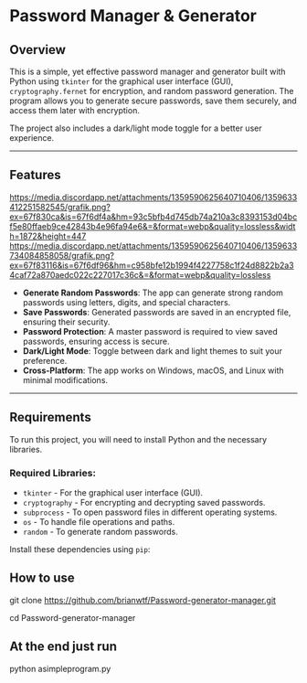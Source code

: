 # Password Manager & Generator

## Overview

This is a simple, yet effective password manager and generator built with Python using `tkinter` for the graphical user interface (GUI), `cryptography.fernet` for encryption, and random password generation. The program allows you to generate secure passwords, save them securely, and access them later with encryption.

The project also includes a dark/light mode toggle for a better user experience.

---

## Features
https://media.discordapp.net/attachments/1359590625640710406/1359633412251582545/grafik.png?ex=67f830ca&is=67f6df4a&hm=93c5bfb4d745db74a210a3c8393153d04bcf5e80ffaeb9ce42843b4e96fa94e6&=&format=webp&quality=lossless&width=1872&height=447
https://media.discordapp.net/attachments/1359590625640710406/1359633734084858058/grafik.png?ex=67f83116&is=67f6df96&hm=c958bfe12b1994f4227758c1f24d8822b2a34caf72a870aedc022c227017c36c&=&format=webp&quality=lossless

- **Generate Random Passwords**: The app can generate strong random passwords using letters, digits, and special characters.
- **Save Passwords**: Generated passwords are saved in an encrypted file, ensuring their security.
- **Password Protection**: A master password is required to view saved passwords, ensuring access is secure.
- **Dark/Light Mode**: Toggle between dark and light themes to suit your preference.
- **Cross-Platform**: The app works on Windows, macOS, and Linux with minimal modifications.

---

## Requirements

To run this project, you will need to install Python and the necessary libraries.

### Required Libraries:

- `tkinter` - For the graphical user interface (GUI).
- `cryptography` - For encrypting and decrypting saved passwords.
- `subprocess` - To open password files in different operating systems.
- `os` - To handle file operations and paths.
- `random` - To generate random passwords.

Install these dependencies using `pip`:

## How to use
git clone https://github.com/brianwtf/Password-generator-manager.git

cd Password-generator-manager

## At the end just run
python asimpleprogram.py





